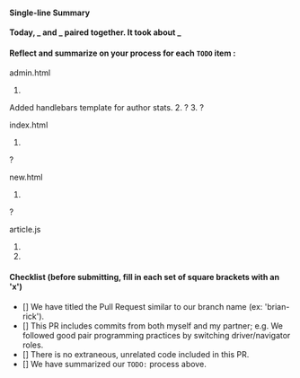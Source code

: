 #### Single-line Summary
**Today, _ and _ paired together. It took about _**

#### Reflect and summarize on your process for each `TODO` item :  
admin.html
  1. <!-- TODO: Setup a template for each row of the Author Stats section of this page: -->
  Added handlebars template for author stats.
  2. <!-- TODO: Due to changes in article.js and articleView.js to attach their interior objects to a global 'app' object, we need to make changes to the contents of the following <script> tag: -->
  ?
  3. <!-- // TODO: After we fetch and load all the articles, what view function do we want to run next?
  // Let's pass in a callback function, to determine what happens AFTER all articles are loaded. -->
  ?

index.html
  1. <!-- TODO: Due to changes in article.js and articleView.js to attach their interior objects to a global 'app' object, we need to make changes to the contents of the following <script> tag: -->
  ?

new.html
  1. <!-- TODO: Due to changes in article.js and articleView.js to attach their interior objects to a global 'app' object, we need to make changes to the contents of the following <script> tag: -->
  ?

article.js
  1. <!-- // TODO: Wrap the contents of this file, except for the preceding 'use strict' and 'var app...' declararions, in an IIFE.
  // Give the IIFE a parameter called 'module'.
  // At the very end of the code, but still inside the IIFE, attach the 'Article' object to 'module'.
  // Where the IIFE is invoked, pass in the global 'app' object that is defined above. -->

  2. <!-- // TODO: Refactor this forEach code, by using a `.map` call instead, since what we are trying to accomplish
  // is the transformation of one collection into another. Remember that we can set variables equal to the result
  // of functions. So if we set a variable equal to the result of a .map, it will be our transformed array.
  // There is no need to push to anything. -->

  3. <!-- // TODO: Chain together a `map` and a `reduce` call to get a rough count of all words in all articles. -->

  4.



#### Checklist (before submitting, fill in each set of square brackets with an 'x')
- [] We have titled the Pull Request similar to our branch name (ex: 'brian-rick').
- [] This PR includes commits from both myself and my partner; e.g. We followed good pair programming practices by switching driver/navigator roles.
- [] There is no extraneous, unrelated code included in this PR.
- [] We have summarized our `TODO:` process above.
